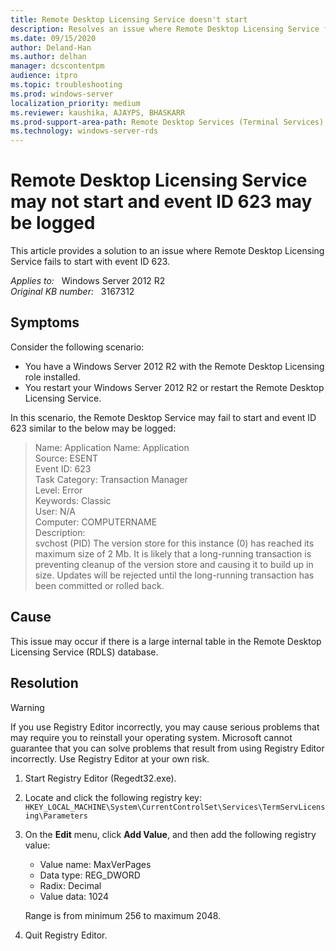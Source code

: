 ```yaml
---
title: Remote Desktop Licensing Service doesn't start
description: Resolves an issue where Remote Desktop Licensing Service fails to start with event ID 623.
ms.date: 09/15/2020
author: Deland-Han
ms.author: delhan
manager: dcscontentpm
audience: itpro
ms.topic: troubleshooting
ms.prod: windows-server
localization_priority: medium
ms.reviewer: kaushika, AJAYPS, BHASKARR
ms.prod-support-area-path: Remote Desktop Services (Terminal Services) licensing
ms.technology: windows-server-rds
---
```

# Remote Desktop Licensing Service may not start and event ID 623 may be logged

This article provides a solution to an issue where Remote Desktop Licensing Service fails to start with event ID 623.

_Applies to:_ &nbsp; Windows Server 2012 R2  
_Original KB number:_ &nbsp; 3167312

## Symptoms

Consider the following scenario:

- You have a Windows Server 2012 R2 with the Remote Desktop Licensing role installed.
- You restart your Windows Server 2012 R2 or restart the Remote Desktop Licensing Service.

In this scenario, the Remote Desktop Service may fail to start and event ID 623 similar to the below may be logged:

> Name: Application Name: Application  
Source: ESENT  
Event ID: 623  
Task Category: Transaction Manager  
Level: Error  
Keywords: Classic  
User: N/A  
Computer: COMPUTERNAME  
Description:  
svchost (PID) The version store for this instance (0) has reached its maximum size of 2 Mb. It is likely that a long-running transaction is preventing cleanup of the version store and causing it to build up in size. Updates will be rejected until the long-running transaction has been committed or rolled back.

## Cause

This issue may occur if there is a large internal table in the Remote Desktop Licensing Service (RDLS) database.

## Resolution

> [!WARNING]
> If you use Registry Editor incorrectly, you may cause serious problems that may require you to reinstall your operating system. Microsoft cannot guarantee that you can solve problems that result from using Registry Editor incorrectly. Use Registry Editor at your own risk.

1. Start Registry Editor (Regedt32.exe).
2. Locate and click the following registry key:  
 `HKEY_LOCAL_MACHINE\System\CurrentControlSet\Services\TermServLicensing\Parameters`
3. On the **Edit** menu, click **Add Value**, and then add the following registry value:
    - Value name: MaxVerPages
    - Data type: REG_DWORD
    - Radix: Decimal
    - Value data: 1024

    Range is from minimum 256 to maximum 2048.
4. Quit Registry Editor.
